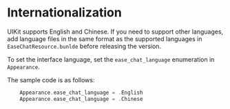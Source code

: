 # Internationalization

UIKit supports English and Chinese. If you need to support other languages, add language files in the same format as the supported languages in `EaseChatResource.bunlde` before releasing the version.

To set the interface language, set the `ease_chat_language` enumeration in `Appearance`. 

The sample code is as follows:

```Swift
    Appearance.ease_chat_language = .English
    Appearance.ease_chat_language = .Chinese
```